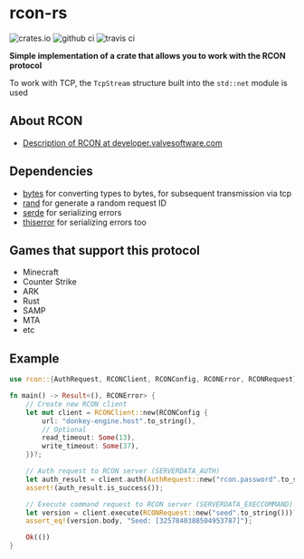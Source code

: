 # rcon-rs

![crates.io](https://img.shields.io/crates/v/rcon-client)
![github ci](https://github.com/donkey-engine/rcon-rs/actions/workflows/ci.yaml/badge.svg)
![travis ci](https://app.travis-ci.com/donkey-engine/rcon-rs.svg?branch=master)

**Simple implementation of a crate that allows you to work with the RCON protocol**

To work with TCP, the `TcpStream` structure built into the `std::net` module is used

## About RCON
- [Description of RCON at developer.valvesoftware.com](https://developer.valvesoftware.com/wiki/Source_RCON_Protocol)

## Dependencies
- [bytes](https://crates.io/crates/bytes) for converting types to bytes, for subsequent transmission via tcp
- [rand](https://crates.io/crates/rand) for generate a random request ID
- [serde](https://crates.io/crates/serde) for serializing errors
- [thiserror](https://crates.io/crates/thiserror) for serializing errors too

## Games that support this protocol
- Minecraft
- Counter Strike
- ARK
- Rust
- SAMP
- MTA
- etc

## Example

```rust
use rcon::{AuthRequest, RCONClient, RCONConfig, RCONError, RCONRequest};

fn main() -> Result<(), RCONError> {
    // Create new RCON client
    let mut client = RCONClient::new(RCONConfig {
        url: "donkey-engine.host".to_string(),
        // Optional
        read_timeout: Some(13),
        write_timeout: Some(37),
    })?;

    // Auth request to RCON server (SERVERDATA_AUTH)
    let auth_result = client.auth(AuthRequest::new("rcon.password".to_string()))?;
    assert!(auth_result.is_success());

    // Execute command request to RCON server (SERVERDATA_EXECCOMMAND)
    let version = client.execute(RCONRequest::new("seed".to_string()))?;
    assert_eq!(version.body, "Seed: [3257840388504953787]");

    Ok(())
}

```

